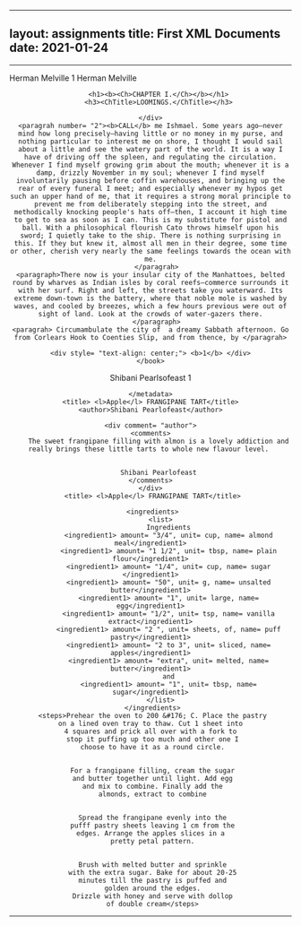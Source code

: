 
---
layout: assignments
title: First XML Documents
date: 2021-01-24
---

---
<?xml version="1.0" encoding="UTF-8"?>
<books>
    <book genre="fiction">
    <metadata>
    <title> Moby Dick</title>
        <author gender = "male">
            <firstname> Herman</firstname>
            <lastname>Melville</lastname>
        </author>
        <pagelength>1  </pagelength>
        </metadata>
<title> Moby Dick</title>
    <author> Herman Melville</author>
    <div style= "text-align: center;">
        
    
        <h1><b><Ch>CHAPTER I.</Ch></b></h1>
        <h3><ChTitle>LOOMINGS.</ChTitle></h3>
    
    </div>
    <paragrah number= "2"><b>CALL</b> me Ishmael. Some years ago—never mind how long precisely—having little or no money in my purse, and nothing particular to interest me on shore, I thought I would sail about a little and see the watery part of the world. It is a way I have of driving off the spleen, and regulating the circulation. Whenever I find myself growing grim about the mouth; whenever it is a damp, drizzly November in my soul; whenever I find myself involuntarily pausing before coffin warehouses, and bringing up the rear of every funeral I meet; and especially whenever my hypos get such an upper hand of me, that it requires a strong moral principle to prevent me from deliberately stepping into the street, and methodically knocking people's hats off—then, I account it high time to get to sea as soon as I can. This is my substitute for pistol and ball. With a philosophical flourish Cato throws himself upon his sword; I quietly take to the ship. There is nothing surprising in this. If they but knew it, almost all men in their degree, some time or other, cherish very nearly the same feelings towards the ocean with me.
       </paragrah>
    <paragraph>There now is your insular city of the Manhattoes, belted round by wharves as Indian isles by coral reefs—commerce surrounds it with her surf. Right and left, the streets take you waterward. Its extreme down-town is the battery, where that noble mole is washed by waves, and cooled by breezes, which a few hours previous were out of sight of land. Look at the crowds of water-gazers there.
       </paragraph>
    <paragrah> Circumambulate the city of  a dreamy Sabbath afternoon. Go from Corlears Hook to Coenties Slip, and from thence, by </paragrah>

    <div style= "text-align: center;"> <b>1</b> </div>
    </book>
    
    
 <book genre= "cooking">
    <metadata>
        <title> <l>Apple</l> FRANGIPANE TART</title>
        <author gender = "female">
            <firstname> Shibani</firstname>
            <lastname>Pearlsofeast</lastname>
        </author>
        <pagelength>1 </pagelength>
        
        
    </metadata>
    <title> <l>Apple</l> FRANGIPANE TART</title>
    <author>Shibani Pearlofeast</author>
    
    <div comment= "author">
    <comments>
        The sweet frangipane filling with almon is a lovely addiction and really brings these little tarts to whole new flavour level. 
        
        
        Shibani Pearlofeast
    </comments>
    </div>
     <title> <l>Apple</l> FRANGIPANE TART</title>
     
     <ingredients>
         <list>
             Ingredients
             <ingredient1> amount= "3/4", unit= cup, name= almond meal</ingredient1>
             <ingredient1> amount= "1 1/2", unit= tbsp, name= plain flour</ingredient1>
             <ingredient1> amount= "1/4", unit= cup, name= sugar </ingredient1>
             <ingredient1> amount= "50", unit= g, name= unsalted butter</ingredient1>
             <ingredient1> amount= "1", unit= large, name= egg</ingredient1>
             <ingredient1> amount= "1/2", unit= tsp, name= vanilla extract</ingredient1>
             <ingredient1> amount= "2 ", unit= sheets, of, name= puff pastry</ingredient1>
             <ingredient1> amount= "2 to 3", unit= sliced, name= apples</ingredient1>
             <ingredient1> amount= "extra", unit= melted, name= butter</ingredient1>
             and
             <ingredient1> amount= "1", unit= tbsp, name= sugar</ingredient1>
         </list>
     </ingredients>
     <steps>Prehear the oven to 200 &#176; C. Place the pastry
     on a lined oven tray to thaw. Cut 1 sheet into 
     4 squares and prick all over with a fork to 
     stop it puffing up too much and other one I
     choose to have it as a round circle.
     
     
     For a frangipane filling, cream the sugar
     and butter together until light. Add egg
     and mix to combine. Finally add the
     almonds, extract to combine
     
     
     Spread the frangipane evenly into the
     pufff pastry sheets leaving 1 cm from the
     edges. Arrange the apples slices in a 
     pretty petal pattern.
     
     
     Brush with melted butter and sprinkle
     with the extra sugar. Bake for about 20-25
     minutes till the pastry is puffed and
     golden around the edges.
     Drizzle with honey and serve with dollop
     of double cream</steps>
 </book>
</books>



---
